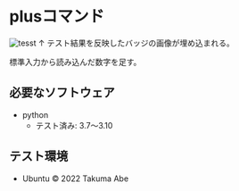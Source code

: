 # plusコマンド
![tesst](https://github.com/takumaabe/robosys202x/actions/workflows/test.yml/badge.svg)
↑ テスト結果を反映したバッジの画像が埋め込まれる。

標準入力から読み込んだ数字を足す。

## 必要なソフトウェア
* python
  * テスト済み: 3.7～3.10

## テスト環境
* Ubuntu
© 2022 Takuma Abe
